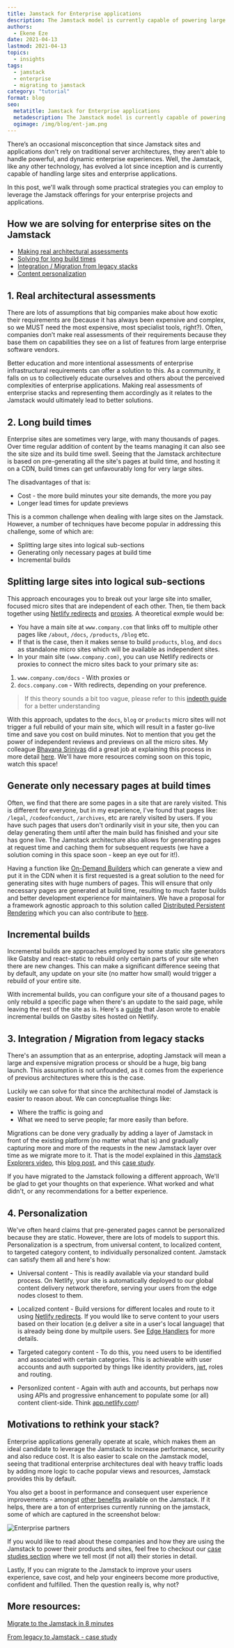 ```yaml
---
title: Jamstack for Enterprise applications
description: The Jamstack model is currently capable of powering large enterprises, however, we've heard claims that Jamstack is only for small and static sites. Let's take a look at the reality of that in this post
authors:
  - Ekene Eze
date: 2021-04-13
lastmod: 2021-04-13
topics:
  - insights
tags:
  - jamstack
  - enterprise
  - migrating to jamstack
category: "tutorial"
format: blog
seo:
  metatitle: Jamstack for Enterprise applications
  metadescription: The Jamstack model is currently capable of powering large enterprises, however, we've heard claims that Jamstack is only for small and static sites. Let's take a look at the reality of that in this post
  ogimage: /img/blog/ent-jam.png
---
```


There’s an occasional misconception that since Jamstack sites and applications don't rely on traditional server architectures, they aren't able to handle powerful, and dynamic enterprise experiences. Well, the Jamstack, like any other technology, has evolved a lot since inception and is currently capable of handling large sites and enterprise applications.

In this post, we'll walk through some practical strategies you can employ to leverage the Jamstack offerings for your enterprise projects and applications.

## How we are solving for enterprise sites on the Jamstack

- [Making real architectural assessments](#percieved-complexity)
- [Solving for long build times](#high-build-times)
- [Integration / Migration from legacy stacks](#migration-difficulty)
- [Content personalization](#content-personalization)

<a id="percieved-complexity"></a>

## 1. Real architectural assessments

There are lots of assumptions that big companies make about how exotic their requirements are (because it has always been expensive and complex, so we MUST need the most expensive, most specialist tools, right?). Often, companies don’t make real assessments of their requirements because they base them on capabilities they see on a list of features from large enterprise software vendors.

Better education and more intentional assessments of enterprise infrastructural requirements can offer a solution to this. As a community, it falls on us to collectively educate ourselves and others about the perceived complexities of enterprise applications. Making real assessments of enterprise stacks and representing them accordingly as it relates to the Jamstack would ultimately lead to better solutions.

<a id="high-build-times"></a>

## 2. Long build times

Enterprise sites are sometimes very large, with many thousands of pages. Over time regular addition of content by the teams managing it can also see the site size and its build time swell. Seeing that the Jamstack architecture is based on pre-generating all the site's pages at build time, and hosting it on a CDN, build times can get unfavourably long for very large sites.

The disadvantages of that is:

- Cost - the more build minutes your site demands, the more you pay
- Longer lead times for update previews

This is a common challenge when dealing with large sites on the Jamstack. However, a number of techniques have become popular in addressing this challenge, some of which are:

- Splitting large sites into logical sub-sections
- Generating only necessary pages at build time
- Incremental builds

## Splitting large sites into logical sub-sections

This approach encourages you to break out your large site into smaller, focused micro sites that are independent of each other. Then, tie them back together using [Netlify redirects](https://docs.netlify.com/routing/redirects/) and [proxies](https://docs.netlify.com/routing/redirects/rewrites-proxies/). A theoretical exmple would be:

- You have a main site at `www.company.com` that links off to multiple other pages like `/about`, `/docs`, `/products`, `/blog` etc.
- If that is the case, then it makes sense to build `products`, `blog`, and `docs` as standalone micro sites which will be available as independent sites.
- In your main site `(www.company.com)`, you can use Netlify redirects or proxies to connect the micro sites back to your primary site as:

1. `www.company.com/docs` - With proxies or
2. `docs.company.com` - With redirects, depending on your preference.

> If this theory sounds a bit too vague, please refer to this [indepth guide](https://www.netlify.com/blog/2020/06/16/building-large-sites-on-netlify/) for a better understanding

With this approach, updates to the `docs`, `blog` or `products` micro sites will not trigger a full rebuild of your main site, which will result in a faster go-live time and save you cost on build minutes. Not to mention that you get the power of independent reviews and previews on all the micro sites. My colleague [Bhavana Srinivas](https://deploy-preview-3795--www.netlify.app/authors/bhavana-srinivas/) did a great job at explaining this process in more detail [here](https://www.netlify.com/blog/2020/06/16/building-large-sites-on-netlify/). We'll have more resources coming soon on this topic, watch this space!

## Generate only necessary pages at build times

Often, we find that there are some pages in a site that are rarely visited. This is different for everyone, but in my experience, I've found that pages like: `/legal`, `/codeofconduct`, `/archives`, etc are rarely visited by users. If you have such pages that users don't ordinarily visit in your site, then you can delay generating them until after the main build has finished and your site has gone live. The Jamstack architecture also allows for generating pages at request time and caching them for subsequent requests (we have a solution coming in this space soon - keep an eye out for it!).

Having a function like [On-Demand Builders](https://ntl.fyi/3ae6DK8) which can generate a view and put it in the CDN when it is first requested is a great solution to the need for generating sites with huge numbers of pages. This will ensure that only necessary pages are generated at build time, resulting to much faster builds and better development experience for maintainers. We have a proposal for a framework agnostic approach to this solution called [Distributed Persistent Rendering](https://ntl.fyi/32fP5ZK) which you can also contribute to [here](https://ntl.fyi/3x8UAYq).

## Incremental builds

Incremental builds are approaches employed by some static site generators like Gatsby and react-static to rebuild only certain parts of your site when there are new changes. This can make a significant difference seeing that by default, any update on your site (no matter how small) would trigger a rebuild of your entire site.

With incremental builds, you can configure your site of a thousand pages to only rebuild a specific page when there's an update to the said page, while leaving the rest of the site as is. Here's a [guide](https://www.netlify.com/blog/2020/04/23/enable-gatsby-incremental-builds-on-netlify) that Jason wrote to enable incremental builds on Gastby sites hosted on Netlify.

<a id="migration-difficulty"></a>

## 3. Integration / Migration from legacy stacks

There's an assumption that as an enterprise, adopting Jamstack will mean a large and expensive migration process or should be a huge, big bang launch. This assumption is not unfounded, as it comes from the experience of previous architectures where this is the case.

Luckily we can solve for that since the architectural model of Jamstack is easier to reason about. We can conceptualise things like:

- Where the traffic is going and
- What we need to serve people; far more easily than before.

Migrations can be done very gradually by adding a layer of Jamstack in front of the existing platform (no matter what that is) and gradually capturing more and more of the requests in the new Jamstack layer over time as we migrate more to it. That is the model explained in this [Jamstack Explorers video](https://explorers.netlify.com/learn/exploring-netlify-redirects/migrations-with-proxies), this [blog post](https://www.netlify.com/blog/2020/03/19/learn-how-to-add-jamstack-to-your-infrastructure-in-8-minutes/), and this [case study](https://www.netlify.com/blog/2020/09/30/from-legacy-infrastructure-to-a-lean-and-powerful-stack-with-netlify/#main).

If you have migrated to the Jamstack following a different approach, We'll be glad to get your thoughts on that experience. What worked and what didn't, or any recommendations for a better experience.

<a id="content-personalization"></a>

## 4. Personalization

We've often heard claims that pre-generated pages cannot be personalized because they are static. However, there are lots of models to support this. Personalization is a spectrum, from universal content, to localized content, to targeted category content, to individually personalized content. Jamstack can satisfy them all and here's how:

- Universal content - This is readily available via your standard build process. On Netlify, your site is automatically deployed to our global content delivery network therefore, serving your users from the edge nodes closest to them.

- Localized content - Build versions for different locales and route to it using [Netlify redirects](https://docs.netlify.com/routing/redirects/). If you would like to serve content to your users based on their location (e.g deliver a site in a user's local language) that is already being done by multpile users. See [Edge Handlers](https://www.netlify.com/products/edge/edge-handlers/) for more details.

- Targeted category content - To do this, you need users to be identified and associated with certain categories. This is achievable with user accounts and auth supported by things like identity providers, [jwt](https://jwt.io/), roles and routing.

- Personlized content - Again with auth and accounts, but perhaps now using APIs and progressive enhancement to populate some (or all) content client-side. Think [app.netlify.com](https://app.netlify.com/)!

## Motivations to rethink your stack?

Enterprise applications generally operate at scale, which makes them an ideal candidate to leverage the Jamstack to increase performance, security and also reduce cost. It is also easier to scale on the Jamstack model, seeing that traditional enterprise architectures deal with heavy traffic loads by adding more logic to cache popular views and resources, Jamstack provides this by default.

You also get a boost in performance and consequent user experience improvements - amongst [other benefits](https://jamstack.org/why-jamstack/) available on the Jamstack. If it helps, there are a ton of enterprises currently running on the jamstack, some of which are captured in the screenshot below:

![Enterprise partners](https://res.cloudinary.com/netlify/image/upload/v1617820760/blog/ent-jammies.png)

If you would like to read about these companies and how they are using the Jamstack to power their products and sites, feel free to checkout our [case studies section](https://www.netlify.com/topics/case-studies/) where we tell most (if not all) their stories in detail.

Lastly, If you can migrate to the Jamstack to improve your users experience, save cost, and help your engineers become more productive, confident and fulfilled. Then the question really is, why not?

## More resources:

[Migrate to the Jamstack in 8 minutes](https://www.netlify.com/blog/2020/03/19/learn-how-to-add-jamstack-to-your-infrastructure-in-8-minutes/)

[From legacy to Jamstack - case study](https://www.netlify.com/blog/2020/09/30/from-legacy-infrastructure-to-a-lean-and-powerful-stack-with-netlify/#main)
